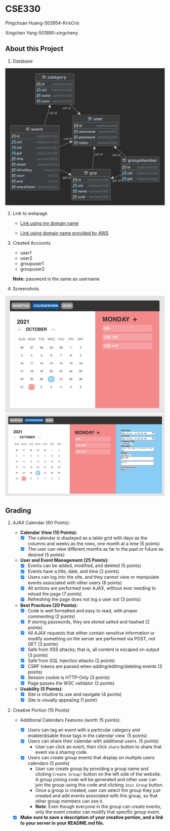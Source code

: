# CSE330

Pingchuan Huang-503954-KrisCris

Xingchen Yang-501890-xingcheny

## About this Project

1. Database

  ![Database UML](DB.png)

2. Link to webpage

    - [Link using my domain name](http://ec2.connlost.online/~connlost/module5-group-503954/view/cal.html)

    - [Link using domain name provided by AWS](http://ec2.connlost.online/~connlost/module5-group-503954/view/cal.html)

3. Created Accounts

    - user1
    - user2
    - groupuser1
    - groupuser2 
  
    **Note:** password is the same as username

4. Screenshots

  ![1](img1.png)
  ![2](img2.png)

## Grading

1. AJAX Calendar (60 Points):

   - **Calendar View (10 Points):**
     - [x] The calendar is displayed as a table grid with days as the columns and weeks as the rows, one month at a time (5 points)
     - [x] The user can view different months as far in the past or future as desired (5 points)
   - **User and Event Management (25 Points):**
     - [x] Events can be added, modified, and deleted (5 points)
     - [x] Events have a title, date, and time (2 points)
     - [x] Users can log into the site, and they cannot view or manipulate events associated with other users (8 points)
     - [x] All actions are performed over AJAX, without ever needing to reload the page (7 points)
     - [x] Refreshing the page does not log a user out (3 points)
   - **Best Practices (20 Points):**
     - [x] Code is well formatted and easy to read, with proper commenting (2 points)
     - [x] If storing passwords, they are stored salted and hashed (2 points)
     - [x] All AJAX requests that either contain sensitive information or modify something on the server are performed via POST, not GET (3 points)
     - [x] Safe from XSS attacks; that is, all content is escaped on output (3 points)
     - [x] Safe from SQL Injection attacks (2 points)
     - [x] CSRF tokens are passed when adding/editing/deleting events (3 points)
     - [x] Session cookie is HTTP-Only (3 points)
     - [x] Page passes the W3C validator (2 points)
   - **Usability (5 Points):**
     - [x] Site is intuitive to use and navigate (4 points)
     - [x] Site is visually appealing (1 point)

2. Creative Portion (15 Points)

   - Additional Calendars Features (worth 15 points):

     - [x] Users can tag an event with a particular category and enable/disable those tags in the calendar view. (5 points)
     - [x] Users can share their calendar with additional users. (5 points)
       - User can click an event, then click `share` button to share that event via a sharing code.
     - [x] Users can create group events that display on multiple users calendars (5 points)
       - User can create group by providing a group name and clicking `Create Group!` button on the left side of the website. A group joining code will be generated and other user can join the group using this code and clicking `Join Group` button.
       - Once a group is created, user can select the group they just created and add events associated with this group, so that other group members can see it.
       - **Note**: Even though everyone in the group can create events, only the event creator can modify that specific group event.

   - [x] **Make sure to save a description of your creative portion, and a link to your server in your README.md file.**
